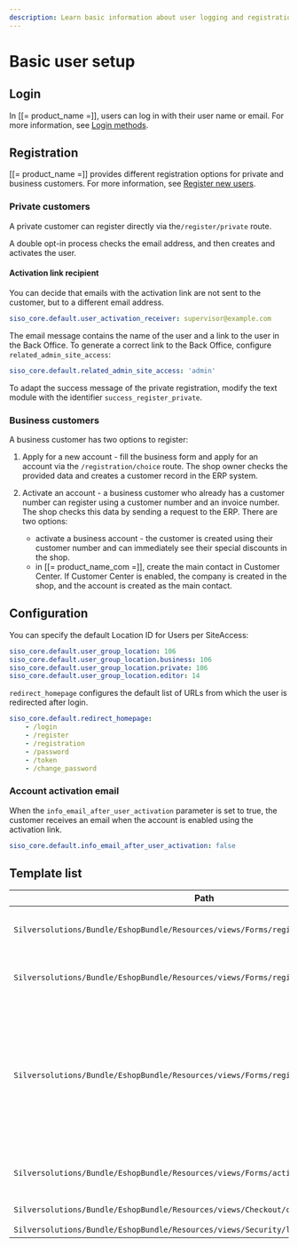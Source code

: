 ```yaml
---
description: Learn basic information about user logging and registration processes.
---
```


# Basic user setup

## Login

In [[= product_name =]], users can log in with their user name or email.
For more information, see [Login methods](login_methods.md).

## Registration

[[= product_name =]] provides different registration options for private and business customers.
For more information, see [Register new users](user_registration.md).

### Private customers

A private customer can register directly via the`/register/private` route.

A double opt-in process checks the email address, and then creates and activates the user.

#### Activation link recipient

You can decide that emails with the activation link are not sent to the customer, but to a different email address.

``` yaml
siso_core.default.user_activation_receiver: supervisor@example.com
```

The email message contains the name of the user and a link to the user in the Back Office.
To generate a correct link to the Back Office, configure `related_admin_site_access`:

``` yaml
siso_core.default.related_admin_site_access: 'admin'
```

To adapt the success message of the private registration, modify the text module with the identifier `success_register_private`.

### Business customers

A business customer has two options to register:

1. Apply for a new account - fill the business form and apply for an account via the `/registration/choice` route.
The shop owner checks the provided data and creates a customer record in the ERP system.

1. Activate an account - a business customer who already has a customer number can register using a customer number and an invoice number.
The shop checks this data by sending a request to the ERP. There are two options:

    - activate a business account - the customer is created using their customer number and can immediately see their special discounts in the shop.
    - in [[= product_name_com =]], create the main contact in Customer Center. If Customer Center is enabled, the company is created in the shop, and the account is created as the main contact.  

## Configuration

You can specify the default Location ID for Users per SiteAccess:

``` yaml
siso_core.default.user_group_location: 106
siso_core.default.user_group_location.business: 106
siso_core.default.user_group_location.private: 106
siso_core.default.user_group_location.editor: 14
```

`redirect_homepage` configures the default list of URLs from which the user is redirected after login.

``` yaml
siso_core.default.redirect_homepage:
    - /login
    - /register
    - /registration
    - /password
    - /token
    - /change_password
```

### Account activation email

When the `info_email_after_user_activation` parameter is set to true,
the customer receives an email when the account is enabled using the activation link.

``` yaml
siso_core.default.info_email_after_user_activation: false
```

## Template list

| Path     | Description        |
| -------- | ------------------ |
| `Silversolutions/Bundle/EshopBundle/Resources/views/Forms/register_private.html.twig`  | Form for private customer registration |
| `Silversolutions/Bundle/EshopBundle/Resources/views/Forms/register_business.html.twig` | Form for business customer registration  |
| `Silversolutions/Bundle/EshopBundle/Resources/views/Forms/register_choice.html.twig`   | Overview page for registration, which offers buttons for the different registration types (and activation of existing customers) |
| `Silversolutions/Bundle/EshopBundle/Resources/views/Forms/activate_business.html.twig` | Form for activating existing customers   |
| `Silversolutions/Bundle/EshopBundle/Resources/views/Checkout/checkout_login.html.twig`   | Login form in checkout   |
| `Silversolutions/Bundle/EshopBundle/Resources/views/Security/login.html.twig`   | Login form  |
